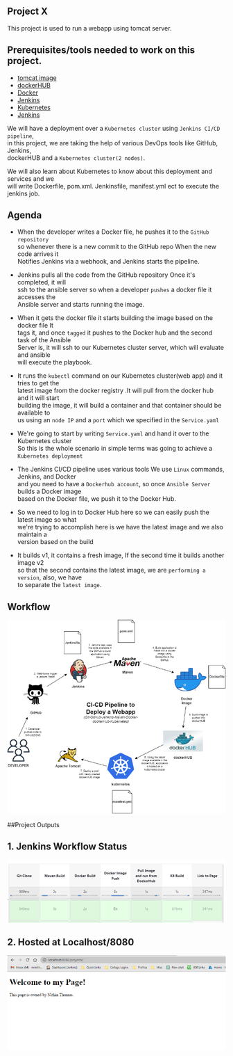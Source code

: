 ## Project X

This project is used to run a webapp using tomcat server.

## Prerequisites/tools needed to work on this project. 
 
- [tomcat image]([https://github.com/awsdocs/amazon-ec2-user-guide/blob/master/doc_source/EC2_GetStarted.md](https://hub.docker.com/_/tomcat))
- [dockerHUB](https://www.docker.com/products/docker-hub/)
- [Docker](https://docs.docker.com/get-started/overview/)
- [Jenkins](https://www.jenkins.io/doc/tutorials/)
- [Kubernetes](https://github.com/Krishnamohan-Yerrabilli/Kubernetes-hands-on)
- [Jenkins](https://www.jenkins.io/doc/tutorials/)

We will have a deployment over a `Kubernetes cluster` using `Jenkins CI/CD pipeline`,  <br>
in this project, we are taking the help of various DevOps tools like GitHub, Jenkins, <br>
dockerHUB and a `Kubernetes cluster(2 nodes)`.

We will also learn about Kubernetes to know about this deployment and services and we  <br>
will write Dockerfile, pom.xml. Jenkinsfile, manifest.yml ect to execute the jenkins job.

## Agenda 

 - When the developer writes a Docker file, he pushes it to the `GitHub repository`  <br>
   so whenever there is a new commit to the GitHub repo When the new code arrives it  <br>
   Notifies Jenkins via a webhook, and Jenkins starts the pipeline.

 - Jenkins pulls all the code from the GitHub repository Once it's completed, it will <br>
  ssh to the ansible server so when a developer `pushes` a docker file it accesses the  <br>
  Ansible server and starts running the image.

 - When it gets the docker file it starts building the image based on the docker file It  <br>
  tags it, and once `tagged` it pushes to the Docker hub and the second task of the Ansible  <br>
  Server is, it will ssh to our Kubernetes cluster server, which will evaluate and ansible  <br>
  will execute the playbook.

 - It runs the `kubectl` command on our Kubernetes cluster(web app) and it tries to get the  <br>
  latest image from the docker registry .It will pull from the docker hub and it will start <br>
  building the image, it will build a container and that container should be available to <br>
  us using an `node IP` and a `port` which we specified in the `Service.yaml`

 - We're going to start by writing `Service.yaml` and hand it over to the Kubernetes cluster <br>
  So this is the whole scenario in simple terms was going to achieve a `Kubernetes deployment`

 - The Jenkins CI/CD pipeline uses various tools We use `Linux` commands, Jenkins, and Docker <br>
   and you need to have a `Dockerhub account`, so once `Ansible Server` builds a Docker image <br>
   based on the Docker file, we push it to the Docker Hub.

 - So we need to log in to Docker Hub here so we can easily push the latest image so what  <br>
   we're trying to accomplish here is we have the latest image and we also maintain a <br>
   version based on the build

 - It builds v1, it contains a fresh image, If the second time it builds another image v2 <br>
 so that the second contains the latest image, we are `performing a version`, also, we have <br>
 to separate the `latest image`.

## Workflow

![Work Flow](webapp.drawio.png)

##Project Outputs

## 1. Jenkins Workflow Status

![Jenkins Steps](Jenkins_Workflow.png)

## 2. Hosted at Localhost/8080

![Jenkins Steps](webpage.png)

